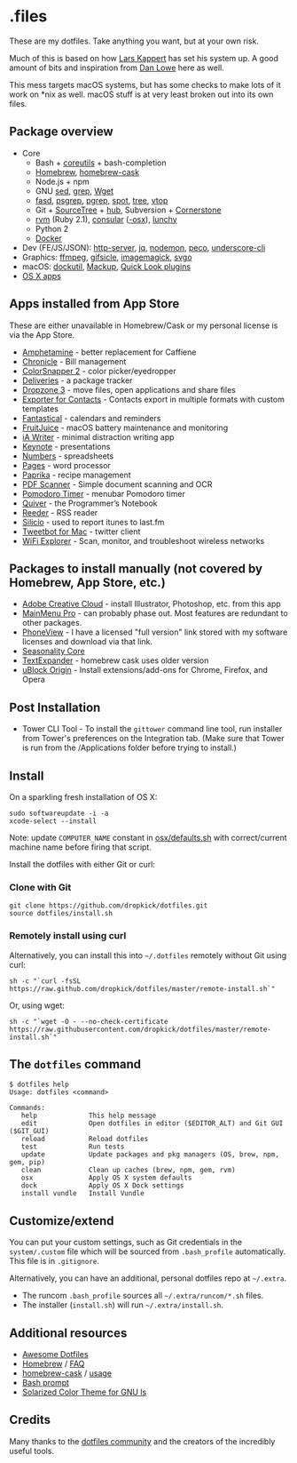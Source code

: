 # .files

These are my dotfiles. Take anything you want, but at your own risk.

Much of this is based on how [Lars Kappert](https://github.com/webpro/) has set his system up. A good amount of bits and inspiration from [Dan Lowe](https://github.com/tangledhelix) here as well.

This mess targets macOS systems, but has some checks to make lots of it work on *nix as well. macOS stuff is at very least broken out into its own files.

## Package overview

* Core
    * Bash + [coreutils](http://en.wikipedia.org/wiki/GNU_Core_Utilities) + bash-completion
    * [Homebrew](http://brew.sh/), [homebrew-cask](http://caskroom.io/)
    * Node.js + npm
    * GNU [sed](http://www.gnu.org/software/sed/), [grep](https://www.gnu.org/software/grep/), [Wget](https://www.gnu.org/software/wget/)
    * [fasd](https://github.com/clvv/fasd), [psgrep](https://github.com/jvz/psgrep/blob/master/psgrep), [pgrep](http://linux.die.net/man/1/pgrep), [spot](https://github.com/guille/spot), [tree](http://mama.indstate.edu/users/ice/tree/), [vtop](https://github.com/MrRio/vtop)
    * Git + [SourceTree](http://www.sourcetreeapp.com) + [hub](http://hub.github.com/), Subversion + [Cornerstone](https://www.zennaware.com/cornerstone/)
    * [rvm](https://rvm.io/) (Ruby 2.1), [consular](https://github.com/achiu/consular) ([-osx](https://github.com/achiu/consular-osx)), [lunchy](https://github.com/eddiezane/lunchy)
    * Python 2
    * [Docker](https://www.docker.com/products/docker#/mac)
* Dev (FE/JS/JSON): [http-server](https://github.com/nodeapps/http-server), [jq](http://stedolan.github.io/jq/), [nodemon](http://nodemon.io), [peco](http://peco.github.io), [underscore-cli](https://github.com/ddopson/underscore-cli)
* Graphics: [ffmpeg](https://www.ffmpeg.org), [gifsicle](http://www.lcdf.org/gifsicle), [imagemagick](http://www.imagemagick.org), [svgo](https://github.com/svg/svgo)
* macOS: [dockutil](https://github.com/kcrawford/dockutil), [Mackup](https://github.com/lra/mackup), [Quick Look plugins](https://github.com/sindresorhus/quick-look-plugins)
* [OS X apps](https://github.com/dropkick/dotfiles/blob/master/install/brew-cask.sh)


## Apps installed from App Store

These are either unavailable in Homebrew/Cask or my personal license is via the App Store.

* [Amphetamine](https://itunes.apple.com/us/app/amphetamine/id937984704) - better replacement for Caffiene 
* [Chronicle](https://itunes.apple.com/us/app/chronicle-bill-management/id402355593) - Bill management
* [ColorSnapper 2](https://itunes.apple.com/us/app/colorsnapper-2/id969418666) - color picker/eyedropper
* [Deliveries](https://itunes.apple.com/us/app/deliveries-a-package-tracker/id924726344) - a package tracker
* [Dropzone 3](https://itunes.apple.com/us/app/dropzone-3/id695406827) - move files, open applications and share files
* [Exporter for Contacts](https://www.subclassed.com/apps/exporter-for-contacts/export-mac-os-x-mail-address-book-contacts-to-csv-or-excel) - Contacts export in multiple formats with custom templates
* [Fantastical](https://itunes.apple.com/us/app/fantastical-2-calendar-reminders/id975937182) - calendars and reminders 
* [FruitJuice](http://fruitjuiceapp.com/) - macOS battery maintenance and monitoring
* [iA Writer](https://itunes.apple.com/us/app/ia-writer/id775737590) - minimal distraction writing app
* [Keynote](https://itunes.apple.com/us/app/keynote/id409183694) - presentations 
* [Numbers](https://itunes.apple.com/us/app/numbers/id409203825) - spreadsheets 
* [Pages](https://itunes.apple.com/us/app/pages/id409201541) - word processor
* [Paprika](https://itunes.apple.com/us/app/paprika-recipe-manager/id451907568) - recipe management 
* [PDF Scanner](https://itunes.apple.com/us/app/pdfscanner-simple-document/id410968114) - Simple document scanning and OCR 
* [Pomodoro Timer](https://itunes.apple.com/us/app/pomodoro-timer-focus-on-your/id872515009) - menubar Pomodoro timer
* [Quiver](https://itunes.apple.com/us/app/quiver-programmers-notebook/id866773894) - the Programmer’s Notebook
* [Reeder](https://itunes.apple.com/us/app/reeder-3/id880001334) - RSS reader
* [Silicio](https://itunes.apple.com/us/app/silicio-for-spotify-itunes-deezer-and-vox/id933627574?mt=12) - used to report itunes to last.fm
* [Tweetbot for Mac](https://itunes.apple.com/us/app/tweetbot-for-twitter/id557168941) - twitter client
* [WiFi Explorer](https://itunes.apple.com/us/app/wifi-explorer/id494803304) - Scan, monitor, and troubleshoot wireless networks

## Packages to install manually (not covered by Homebrew, App Store, etc.)

* [Adobe Creative Cloud](https://creative.adobe.com/products/download/creative-cloud) - install Illustrator, Photoshop, etc. from this app
* [MainMenu Pro](http://mainmenuapp.com/) - can probably phase out. Most features are redundant to other packages.
* [PhoneView](http://www.ecamm.com/mac/phoneview/) - I have a licensed "full version" link stored with my software licenses and download via that link.
* [Seasonality Core](http://getseasonality.com/core/)
* [TextExpander](https://textexpander.com) - homebrew cask uses older version
* [uBlock Origin](https://github.com/gorhill/uBlock/#installation) - Install extensions/add-ons for Chrome, Firefox, and Opera

## Post Installation 

* Tower CLI Tool - To install the `gittower` command line tool, run installer from Tower's preferences on the Integration tab. (Make sure that Tower is run from the /Applications folder before trying to install.)


## Install

On a sparkling fresh installation of OS X:

    sudo softwareupdate -i -a
    xcode-select --install

Note: update `COMPUTER_NAME` constant in [osx/defaults.sh](https://raw.github.com/dropkick/dotfiles/master/osx/defaults.sh) with correct/current machine name before firing that script.

Install the dotfiles with either Git or curl:

### Clone with Git

    git clone https://github.com/dropkick/dotfiles.git
    source dotfiles/install.sh

### Remotely install using curl

Alternatively, you can install this into `~/.dotfiles` remotely without Git using curl:

    sh -c "`curl -fsSL https://raw.github.com/dropkick/dotfiles/master/remote-install.sh`"

Or, using wget:

    sh -c "`wget -O - --no-check-certificate https://raw.githubusercontent.com/dropkick/dotfiles/master/remote-install.sh`"

## The `dotfiles` command

    $ dotfiles help
    Usage: dotfiles <command>

    Commands:
       help             This help message
       edit             Open dotfiles in editor ($EDITOR_ALT) and Git GUI ($GIT_GUI)
       reload           Reload dotfiles
       test             Run tests
       update           Update packages and pkg managers (OS, brew, npm, gem, pip)
       clean            Clean up caches (brew, npm, gem, rvm)
       osx              Apply OS X system defaults
       dock             Apply OS X Dock settings
       install vundle   Install Vundle

## Customize/extend

You can put your custom settings, such as Git credentials in the `system/.custom` file which will be sourced from `.bash_profile` automatically. This file is in `.gitignore`.

Alternatively, you can have an additional, personal dotfiles repo at `~/.extra`.

* The runcom `.bash_profile` sources all `~/.extra/runcom/*.sh` files.
* The installer (`install.sh`) will run `~/.extra/install.sh`.

## Additional resources

* [Awesome Dotfiles](https://github.com/webpro/awesome-dotfiles)
* [Homebrew](http://brew.sh/) / [FAQ](https://github.com/Homebrew/homebrew/wiki/FAQ)
* [homebrew-cask](http://caskroom.io/) / [usage](https://github.com/phinze/homebrew-cask/blob/master/USAGE.md)
* [Bash prompt](http://wiki.archlinux.org/index.php/Color_Bash_Prompt)
* [Solarized Color Theme for GNU ls](https://github.com/seebi/dircolors-solarized)

## Credits

Many thanks to the [dotfiles community](http://dotfiles.github.io/) and the creators of the incredibly useful tools.
